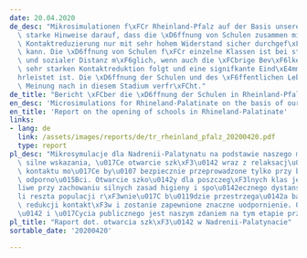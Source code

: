 ```yaml
---
date: 20.04.2020
de_desc: "Mikrosimulationen f\xFCr Rheinland-Pfalz auf der Basis unseres Modells geben\
  \ starke Hinweise darauf, dass die \xD6ffnung von Schulen zusammen mit einer entspannten\
  \ Kontaktreduzierung nur mit sehr hohem Widerstand sicher durchgef\xFChrt werden\
  \ kann. Die \xD6ffnung von Schulen f\xFCr einzelne Klassen ist bei starker hygienischer\
  \ und sozialer Distanz m\xF6glich, wenn auch die \xFCbrige Bev\xF6lkerung einer\
  \ sehr starken Kontaktreduktion folgt und eine signifkante Eind\xE4mmung gew\xE4\
  hrleistet ist. Die \xD6ffnung der Schulen und des \xF6ffentlichen Lebens ist unserer\
  \ Meinung nach in diesem Stadium verfr\xFCht."
de_title: "Bericht \xFCber die \xD6ffnung der Schulen in Rheinland-Pfalz"
en_desc: 'Microsimulations for Rhineland-Palatinate on the basis of our model give strong indications that the opening of schools together with relaxed contact reduction can only be safely carried out with very high resistance. The opening of schools for individual classes is possible with strong hygiene and social distance if the rest of the population also follows a very strong contact reduction and a significant immunization is ensured. Opening schools and public life is in our opinion premature at this stage.'
en_title: 'Report on the opening of schools in Rhineland-Palatinate'
links:
- lang: de
  link: /assets/images/reports/de/tr_rheinland_pfalz_20200420.pdf
  type: report
pl_desc: "Mikrosymulacje dla Nadrenii-Palatynatu na podstawie naszego modelu daj\u0105\
  \ silne wskazania, \u017Ce otwarcie szk\xF3\u0142 wraz z relaksacj\u0105 redukcji\
  \ kontaktu mo\u017Ce by\u0107 bezpiecznie przeprowadzone tylko przy bardzo wysokiej\
  \ odporno\u015Bci. Otwarcie szko\u0142y dla poszczeg\xF3lnych klas jest mo\u017C\
  liwe przy zachowaniu silnych zasad higieny i spo\u0142ecznego dystansu, je\u015B\
  li reszta populacji r\xF3wnie\u017C b\u0119dzie przestrzega\u0142a bardzo silnej\
  \ redukcji kontakt\xF3w i zostanie zapewnione znaczne uodpornienie. Otwarcie szk\xF3\
  \u0142 i \u017Cycia publicznego jest naszym zdaniem na tym etapie przedwczesny."
pl_title: "Raport dot. otwarcia szk\xF3\u0142 w Nadrenii-Palatynacie"
sortable_date: '20200420'

---
```

